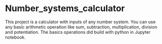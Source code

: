 # Number_systems_calculator
This project is a calculator with inputs of any number system. You can use any basic arithmetic operation like sum, subtraction, multiplication, division and potentiation. The basics operations did build with python in Jupyter notebook.
